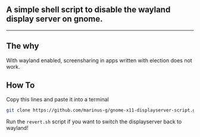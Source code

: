 ## A simple shell script to disable the wayland display server on gnome.

---
## The why
With wayland enabled, screensharing in apps written with election does not work.

## How To
Copy this lines and paste it into a terminal
```bash
git clone https://github.com/marinus-g/gnome-x11-displayserver-script.git && sudo sh gnome-x11-displayserver-script/script.sh
```
Run the `revert.sh` script if you want to switch the displayserver back to wayland!
